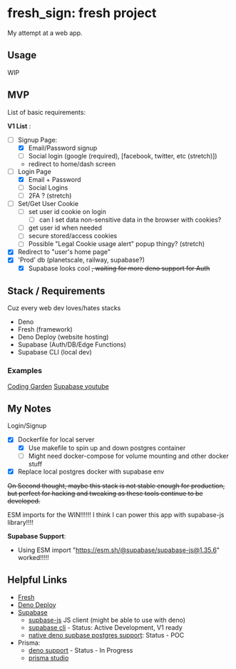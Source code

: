 # fresh_sign: fresh project

My attempt at a web app.

## Usage

WIP

## MVP

List of basic requirements:

**V1 List** :

- [ ] Signup Page:
  - [x] Email/Password signup
  - [ ] Social login (google (required), [facebook, twitter, etc (stretch)])
  - redirect to home/dash screen
- [ ] Login Page
  - [x] Email + Password
  - [ ] Social Logins
  - [ ] 2FA ? (stretch)
- [ ] Set/Get User Cookie
  - [ ] set user id cookie on login
    - [ ] can I set data non-sensitive data in the browser with cookies?
  - [ ] get user id when needed
  - [ ] secure stored/access cookies
  - [ ] Possible "Legal Cookie usage alert" popup thingy? (stretch)
- [x] Redirect to "user's home page"
- [x] 'Prod' db (planetscale, railway, supabase?)
  - [x] Supabase looks cool <strike>, waiting for more deno support for Auth</strike>

## Stack / Requirements

Cuz every web dev loves/hates stacks

- Deno
- Fresh (framework)
- Deno Deploy (website hosting)
- Supabase (Auth/DB/Edge Functions)
- Supabase CLI (local dev)

### Examples

[Coding Garden](https://youtu.be/gARlBrjEnRw?t=6713)
[Supabase youtube](https://www.youtube.com/c/Supabase)

## My Notes

Login/Signup

- [x] Dockerfile for local server
  - [x] Use makefile to spin up and down postgres container
  - [ ] Might need docker-compose for volume mounting and other docker stuff

- [x] Replace local postgres docker with supabase env

<strike>On Second thought, maybe this stack is not stable enough for production, but perfect for hacking and tweaking as
 these tools continue to be developed.</strike>

ESM imports for the WIN!!!!!! I think I can power this app with supabase-js library!!!!

**Supabase Support**:

- Using ESM import "https://esm.sh/@supabase/supabase-js@1.35.6" worked!!!!!

## Helpful Links

- [Fresh](https://fresh.deno.dev/)
- [Deno Deploy](https://deno.com/deploy)
- [Supabase](https://supabase.com/)
  - [supbase-js](https://supabase.com/docs/reference/javascript) JS client (might be able to use with deno)
  - [supabase cli](https://supabase.com/blog/supabase-cli) - Status: Active Development, V1 ready
  - [native deno supbase postgres support](https://github.com/supabase/postgres-deno): Status - POC
- Prisma:
  - [deno support](https://github.com/prisma/prisma/issues/2452) - Status - In Progress
  - [prisma studio](https://www.prisma.io/studio)
